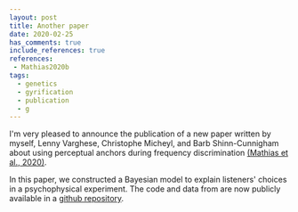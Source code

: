 ```yaml
---
layout: post
title: Another paper
date: 2020-02-25
has_comments: true
include_references: true
references:
 - Mathias2020b
tags:
  - genetics
  - gyrification
  - publication
  - g
---
```


I'm very pleased to announce the publication of a new paper written by myself, Lenny Varghese, Christophe Micheyl, and
Barb Shinn-Cunnigham about using perceptual anchors during frequency discrimination [(Mathias et al., 2020)](#Mathias2020a).

In this paper, we constructed a Bayesian model to explain listeners' choices in a psychophysical experiment. The code
and data from are now publicly available in a [github repository](https://github.com/sammosummo/PerceptualAnchorsPublic).